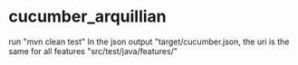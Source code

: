 # cucumber_arquillian
run "mvn clean test"
In the json output "target/cucumber.json, the uri is the same for all features "src/test/java/features/"
